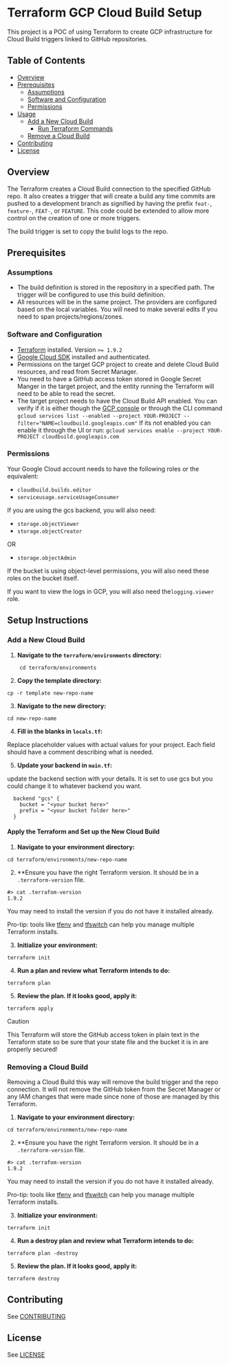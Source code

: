 # Terraform GCP Cloud Build Setup

This project is a POC of using Terraform to create GCP infrastructure for Cloud Build triggers linked to GitHub
repositories.

## Table of Contents

- [Overview](#Overview)
- [Prerequisites](#prerequisites)
  - [Assumptions](#Assumptions)
  - [Software and Configuration](#software-and-configuration)
  - [Permissions](#permissions)
- [Usage](#usage)
  - [Add a New Cloud Build](#add-a-new-cloud-build)
    - [Run Terraform Commands](#apply-the-terraform-and-set-up-the-new-cloud-build)
  - [Remove a Cloud Build](#remove-a-cloud-build)
- [Contributing](#contributing)
- [License](#license)

## Overview
The Terraform creates a Cloud Build connection to the specified GitHub repo.  It also creates a 
trigger that will create a build any time commits are pushed to a development branch as signified
by having the prefix `feat-`, `feature-`, `FEAT-`, or `FEATURE`.  This code could be extended 
to allow more control on the creation of one or more triggers.

The build trigger is set to copy the build logs to the repo.
## Prerequisites

### Assumptions
- The build definition is stored in the repository in a specified path.  The trigger
will be configured to use this build definition.
- All resources will be in the same project. The providers are configured 
based on the local variables.  You will need to make several edits if you need to span projects/regions/zones.

### Software and Configuration
- [Terraform](https://www.terraform.io/downloads.html) installed. Version `>= 1.9.2`
- [Google Cloud SDK](https://cloud.google.com/sdk/docs/install) installed and authenticated.
- Permissions on the target GCP project to create and delete Cloud Build resources, and read from Secret Manager.
- You need to have a GitHub access token stored in Google Secret Manger in the target project, and the entity running
the Terraform will need to be able to read the secret.
- The target project needs to have the Cloud Build API enabled. You can verify if it is either though the [GCP console](console.cloud.google.com/cloud-build)
or through the CLI command `gcloud services list --enabled --project YOUR-PROJECT --filter="NAME=cloudbuild.googleapis.com"`
If its not enabled you can enable it through the UI or run:
 `gcloud services enable --project YOUR-PROJECT cloudbuild.googleapis.com`
 
### Permissions
Your Google Cloud account needs to have the following roles or the equivalent:
- `cloudbuild.builds.editor`
- `serviceusage.serviceUsageConsumer`

If you are using the gcs backend, you will also need:
 - `storage.objectViewer`
 - `storage.objectCreator` 

OR
 - `storage.objectAdmin`

If the bucket is using object-level permissions, you will also need these roles on the bucket itself.


If you want to view the logs in GCP, you will also need the`logging.viewer` role.

## Setup Instructions

### Add a New Cloud Build

1. **Navigate to the `terraform/environments` directory:**

```shell
    cd terraform/environments
```

2. **Copy the template directory:**
 ```shell
cp -r template new-repo-name
```

3. **Navigate to the new directory:**
```shell
cd new-repo-name
```

4. **Fill in the blanks in `locals.tf`:**

Replace placeholder values with actual values for your project. Each field should have a comment describing what is
needed.

5. **Update your backend in `main.tf`:**

update the backend section with your details. It is set to use gcs but you could change it to whatever backend you want.

```shell
  backend "gcs" {
    bucket = "<your bucket here>"
    prefix = "<your bucket folder here>"
  }
```

#### Apply the Terraform and Set up the New Cloud Build
1. **Navigate to your environment directory:**
```shell
cd terraform/environments/new-repo-name
```

2. **Ensure you have the right Terraform version. It should be in a `.terraform-version` file.
```shell
#> cat .terrafom-version
1.9.2
```
You may need to install the version if you do not have it installed already.

Pro-tip: tools like [tfenv](https://github.com/tfutils/tfenv) and [tfswitch](https://github.com/warrensbox/terraform-switcher)
can help you manage multiple Terraform installs.

3. **Initialize your environment:**
```shell
terraform init
```

4. **Run a plan and review what Terraform intends to do:**
```shell
terraform plan
```

5. **Review the plan. If it looks good, apply it:**
```shell
terraform apply
```

> [!CAUTION]
> This Terraform will store the GitHub access token in plain text in the Terraform state so be sure that
your state file and the bucket it is in are properly secured!

### Removing a Cloud Build
Removing a Cloud Build this way will remove the build trigger and the repo connection.
It will not remove the GitHub token from the Secret Manager or any IAM changes that were made since none of those
are managed by this Terraform.

1. **Navigate to your environment directory:**
```shell
cd terraform/environments/new-repo-name
```

2. **Ensure you have the right Terraform version. It should be in a `.terraform-version` file.
```shell
#> cat .terrafom-version
1.9.2
```
You may need to install the version if you do not have it installed already.

Pro-tip: tools like [tfenv](https://github.com/tfutils/tfenv) and [tfswitch](https://github.com/warrensbox/terraform-switcher)
can help you manage multiple Terraform installs.

3. **Initialize your environment:**
```shell
terraform init
```

4. **Run a destroy plan and review what Terraform intends to do:**
```shell
terraform plan -destroy
```

5. **Review the plan. If it looks good, apply it:**
```shell
terraform destroy
```

## Contributing
See [CONTRIBUTING](CONTRIBUTING)

## License
See [LICENSE](LICENSE)
